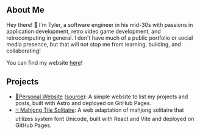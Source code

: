 ## About Me

Hey there! 👋 I'm Tyler, a software engineer in his mid-30s with passions in application development, retro video game development, and retrocomputing in general. I don't have much of a public portfolio or social media presence, but that will not stop me from learning, building, and collaborating!

You can find my website [here](https://teaplz.github.io)!

## Projects

* [📝Personal Website](https://teaplz.github.io) ([source](https://github.com/teaplz/teaplz.github.io)): A simple website to list my projects and posts, built with Astro and deployed on GitHub Pages.
* [🀄 Mahjong Tile Solitaire](https://github.com/teaplz/UMTSolitaire): A web adaptation of mahjong solitaire that utilizes system font Unicode, built with React and Vite and deployed on GitHub Pages.

